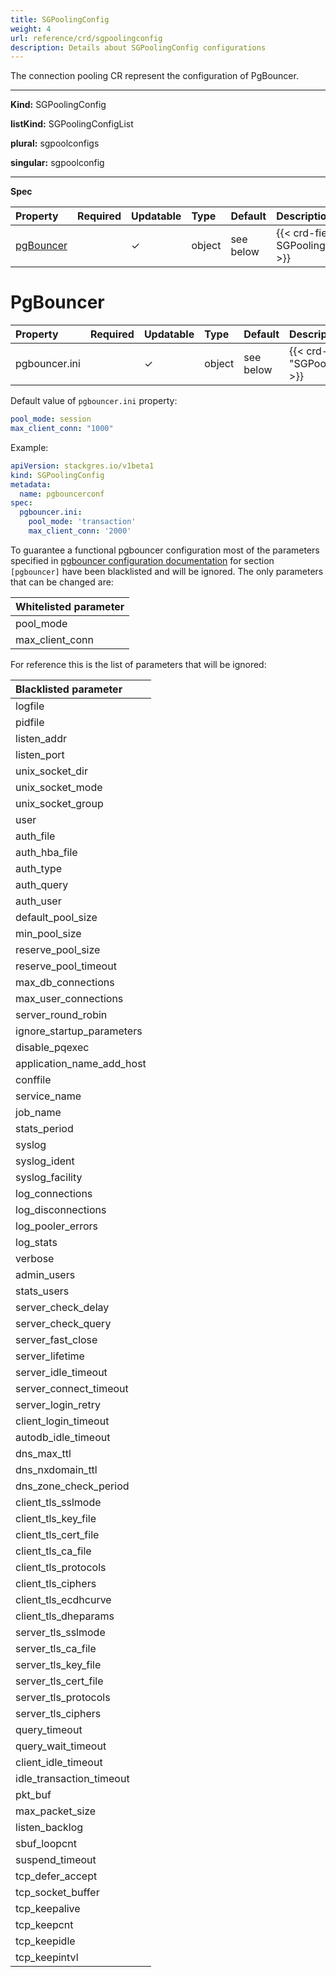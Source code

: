 ```yaml
---
title: SGPoolingConfig
weight: 4
url: reference/crd/sgpoolingconfig
description: Details about SGPoolingConfig configurations
---
```


The connection pooling CR represent the configuration of PgBouncer.

___

**Kind:** SGPoolingConfig

**listKind:** SGPoolingConfigList

**plural:** sgpoolconfigs

**singular:** sgpoolconfig
___

**Spec**

| Property                | Required | Updatable | Type    | Default   | Description |
|:------------------------|----------|-----------|:--------|:----------|:------------|
| [pgBouncer](#pgbouncer) |          | ✓         | object  | see below | {{< crd-field-description SGPoolingConfig.spec.pgBouncer >}} |

# PgBouncer

| Property      | Required | Updatable | Type    | Default   | Description |
|:--------------|----------|-----------|:--------|:----------|:------------|
| pgbouncer.ini |          | ✓         | object  | see below | {{< crd-field-description "SGPoolingConfig.spec.pgBouncer.pgbouncer\.ini" >}} |


Default value of `pgbouncer.ini` property:

```yaml
pool_mode: session
max_client_conn: "1000"
```

Example:

```yaml
apiVersion: stackgres.io/v1beta1
kind: SGPoolingConfig
metadata:
  name: pgbouncerconf
spec:
  pgbouncer.ini:
    pool_mode: 'transaction'
    max_client_conn: '2000'
```

To guarantee a functional pgbouncer configuration most of the parameters specified in
 [pgbouncer configuration documentation](https://www.pgbouncer.org/config.html#generic-settings)
 for section `[pgbouncer]` have been blacklisted and will be ignored. The only parameters that can
 be changed are:

| Whitelisted parameter |
|:----------------------|
| pool_mode             |
| max_client_conn       |

For reference this is the list of parameters that will be ignored:

| Blacklisted parameter     |
|:--------------------------|
| logfile                   |
| pidfile                   |
| listen_addr               |
| listen_port               |
| unix_socket_dir           |
| unix_socket_mode          |
| unix_socket_group         |
| user                      |
| auth_file                 |
| auth_hba_file             |
| auth_type                 |
| auth_query                |
| auth_user                 |
| default_pool_size         |
| min_pool_size             |
| reserve_pool_size         |
| reserve_pool_timeout      |
| max_db_connections        |
| max_user_connections      |
| server_round_robin        |
| ignore_startup_parameters |
| disable_pqexec            |
| application_name_add_host |
| conffile                  |
| service_name              |
| job_name                  |
| stats_period              |
| syslog                    |
| syslog_ident              |
| syslog_facility           |
| log_connections           |
| log_disconnections        |
| log_pooler_errors         |
| log_stats                 |
| verbose                   |
| admin_users               |
| stats_users               |
| server_check_delay        |
| server_check_query        |
| server_fast_close         |
| server_lifetime           |
| server_idle_timeout       |
| server_connect_timeout    |
| server_login_retry        |
| client_login_timeout      |
| autodb_idle_timeout       |
| dns_max_ttl               |
| dns_nxdomain_ttl          |
| dns_zone_check_period     |
| client_tls_sslmode        |
| client_tls_key_file       |
| client_tls_cert_file      |
| client_tls_ca_file        |
| client_tls_protocols      |
| client_tls_ciphers        |
| client_tls_ecdhcurve      |
| client_tls_dheparams      |
| server_tls_sslmode        |
| server_tls_ca_file        |
| server_tls_key_file       |
| server_tls_cert_file      |
| server_tls_protocols      |
| server_tls_ciphers        |
| query_timeout             |
| query_wait_timeout        |
| client_idle_timeout       |
| idle_transaction_timeout  |
| pkt_buf                   |
| max_packet_size           |
| listen_backlog            |
| sbuf_loopcnt              |
| suspend_timeout           |
| tcp_defer_accept          |
| tcp_socket_buffer         |
| tcp_keepalive             |
| tcp_keepcnt               |
| tcp_keepidle              |
| tcp_keepintvl             |

